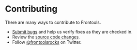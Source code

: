 Contributing
============

There are many ways to contribute to Frontools.

-   [Submit bugs](https://gitlab.com/frontools/magnolia-components/issues) and help us verify fixes as they are checked in.
-   Review the [source code changes](https://gitlab.com/frontools/magnolia-components/merge_requests).
-   Follow [@frontoolsrocks](https://twitter.com/frontoolsrocks) on Twitter.